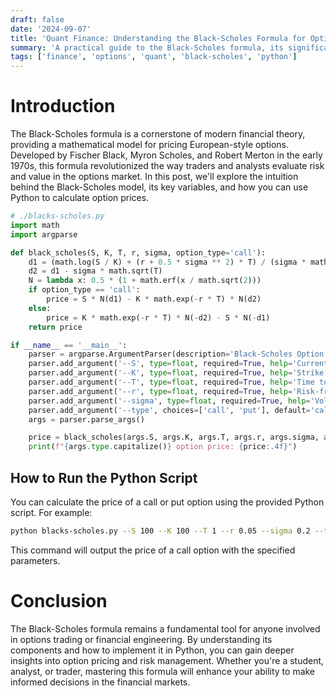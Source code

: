 ```yaml
---
draft: false
date: '2024-09-07'
title: 'Quant Finance: Understanding the Black-Scholes Formula for Option Pricing'
summary: 'A practical guide to the Black-Scholes formula, its significance in finance, and how to calculate option prices using Python.'
tags: ['finance', 'options', 'quant', 'black-scholes', 'python']
---
```


# Introduction

The Black-Scholes formula is a cornerstone of modern financial theory, providing a mathematical model for pricing European-style options. Developed by Fischer Black, Myron Scholes, and Robert Merton in the early 1970s, this formula revolutionized the way traders and analysts evaluate risk and value in the options market. In this post, we'll explore the intuition behind the Black-Scholes model, its key variables, and how you can use Python to calculate option prices.

```py
# ./blacks-scholes.py
import math
import argparse

def black_scholes(S, K, T, r, sigma, option_type='call'):
    d1 = (math.log(S / K) + (r + 0.5 * sigma ** 2) * T) / (sigma * math.sqrt(T))
    d2 = d1 - sigma * math.sqrt(T)
    N = lambda x: 0.5 * (1 + math.erf(x / math.sqrt(2)))
    if option_type == 'call':
        price = S * N(d1) - K * math.exp(-r * T) * N(d2)
    else:
        price = K * math.exp(-r * T) * N(-d2) - S * N(-d1)
    return price

if __name__ == '__main__':
    parser = argparse.ArgumentParser(description='Black-Scholes Option Price Calculator')
    parser.add_argument('--S', type=float, required=True, help='Current stock price')
    parser.add_argument('--K', type=float, required=True, help='Strike price')
    parser.add_argument('--T', type=float, required=True, help='Time to expiration (in years)')
    parser.add_argument('--r', type=float, required=True, help='Risk-free interest rate (annual, decimal)')
    parser.add_argument('--sigma', type=float, required=True, help='Volatility (annual, decimal)')
    parser.add_argument('--type', choices=['call', 'put'], default='call', help='Option type')
    args = parser.parse_args()

    price = black_scholes(args.S, args.K, args.T, args.r, args.sigma, args.type)
    print(f"{args.type.capitalize()} option price: {price:.4f}")
```

## How to Run the Python Script

You can calculate the price of a call or put option using the provided Python script. For example:

```sh
python blacks-scholes.py --S 100 --K 100 --T 1 --r 0.05 --sigma 0.2 --type call
```

This command will output the price of a call option with the specified parameters.

# Conclusion

The Black-Scholes formula remains a fundamental tool for anyone involved in options trading or financial engineering. By understanding its components and how to implement it in Python, you can gain deeper insights into option pricing and risk management. Whether you're a student, analyst, or trader, mastering this formula will enhance your ability to make informed decisions in the financial markets.
